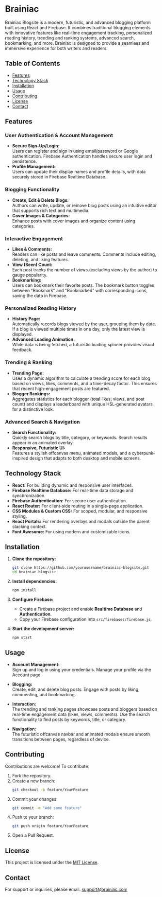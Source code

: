 
# Brainiac 

Brainiac Blogsite is a modern, futuristic, and advanced blogging platform built using React and Firebase. It combines traditional blogging elements with innovative features like real-time engagement tracking, personalized reading history, trending and ranking systems, advanced search, bookmarking, and more. Brainiac is designed to provide a seamless and immersive experience for both writers and readers.

## Table of Contents
- [Features](#features)
- [Technology Stack](#technology-stack)
- [Installation](#installation)
- [Usage](#usage)
- [Contributing](#contributing)
- [License](#license)
- [Contact](#contact)

## Features

### User Authentication & Account Management
- **Secure Sign-Up/Login:**  
  Users can register and sign in using email/password or Google authentication. Firebase Authentication handles secure user login and persistence.
- **Profile Management:**  
  Users can update their display names and profile details, with data securely stored in Firebase Realtime Database.

### Blogging Functionality
- **Create, Edit & Delete Blogs:**  
  Authors can write, update, or remove blog posts using an intuitive editor that supports rich text and multimedia.
- **Cover Images & Categories:**  
  Enhance posts with cover images and organize content using categories.

### Interactive Engagement
- **Likes & Comments:**  
  Readers can like posts and leave comments. Comments include editing, deleting, and liking features.
- **View (Seen) Count:**  
  Each post tracks the number of views (excluding views by the author) to gauge popularity.
- **Bookmarking:**  
  Users can bookmark their favorite posts. The bookmark button toggles between "Bookmark" and "Bookmarked" with corresponding icons, saving the data in Firebase.

### Personalized Reading History
- **History Page:**  
  Automatically records blogs viewed by the user, grouping them by date. If a blog is viewed multiple times in one day, only the latest view is displayed.
- **Advanced Loading Animation:**  
  While data is being fetched, a futuristic loading spinner provides visual feedback.

### Trending & Ranking
- **Trending Page:**  
  Uses a dynamic algorithm to calculate a trending score for each blog based on views, likes, comments, and a time-decay factor. This ensures that recent high-engagement posts are featured.
- **Blogger Rankings:**  
  Aggregates statistics for each blogger (total likes, views, and post count) and displays a leaderboard with unique HSL-generated avatars for a distinctive look.

### Advanced Search & Navigation
- **Search Functionality:**  
  Quickly search blogs by title, category, or keywords. Search results appear in an animated overlay.
- **Responsive, Futuristic UI:**  
  Features a stylish offcanvas menu, animated modals, and a cyberpunk-inspired design that adapts to both desktop and mobile screens.

## Technology Stack

- **React:** For building dynamic and responsive user interfaces.
- **Firebase Realtime Database:** For real-time data storage and synchronization.
- **Firebase Authentication:** For secure user authentication.
- **React Router:** For client-side routing in a single-page application.
- **CSS Modules & Custom CSS:** For scoped, modular, and responsive styling.
- **React Portals:** For rendering overlays and modals outside the parent stacking context.
- **Font Awesome:** For using modern and customizable icons.

## Installation

1. **Clone the repository:**
   ```bash
   git clone https://github.com/yourusername/brainiac-blogsite.git
   cd brainiac-blogsite
   ```

2. **Install dependencies:**
   ```bash
   npm install
   ```

3. **Configure Firebase:**
   - Create a Firebase project and enable **Realtime Database** and **Authentication**.
   - Copy your Firebase configuration into `src/firebases/firebase.js`.

4. **Start the development server:**
   ```bash
   npm start
   ```

## Usage

- **Account Management:**  
  Sign up and log in using your credentials. Manage your profile via the Account page.

- **Blogging:**  
  Create, edit, and delete blog posts. Engage with posts by liking, commenting, and bookmarking.
  
- **Interaction:**  
  The trending and ranking pages showcase posts and bloggers based on real-time engagement data (likes, views, comments). Use the search functionality to find posts by keywords, title, or category.

- **Navigation:**  
  The futuristic offcanvas navbar and animated modals ensure smooth transitions between pages, regardless of device.

## Contributing

Contributions are welcome! To contribute:
1. Fork the repository.
2. Create a new branch:  
   ```bash
   git checkout -b feature/YourFeature
   ```
3. Commit your changes:  
   ```bash
   git commit -m "Add some feature"
   ```
4. Push to your branch:  
   ```bash
   git push origin feature/YourFeature
   ```
5. Open a Pull Request.

## License

This project is licensed under the [MIT License](LICENSE).

## Contact

For support or inquiries, please email: [support@brainiac.com](mailto:support@brainiac.com)

